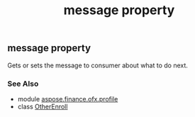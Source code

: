 ﻿---
title: message property
second_title: Aspose.Finance for Python via .NET API References
description: 
type: docs
weight: 30
url: /python-net/aspose.finance.ofx.profile/otherenroll/message/
is_root: false
---

## message property


Gets or sets the message to consumer about what to do next.

### See Also
* module [aspose.finance.ofx.profile](../../)
* class [OtherEnroll](/finance/python-net/aspose.finance.ofx.profile/otherenroll)
